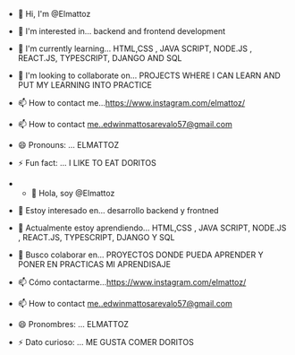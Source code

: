 - 👋 Hi, I'm @Elmattoz
- 👀 I'm interested in... backend and frontend development
- 🌱 I'm currently learning... HTML,CSS , JAVA SCRIPT, NODE.JS , REACT.JS, TYPESCRIPT, DJANGO AND SQL
- 💞️ I'm looking to collaborate on... PROJECTS WHERE I CAN LEARN AND PUT MY LEARNING INTO PRACTICE
- 📫 How to contact me...https://www.instagram.com/elmattoz/
- 📫 How to contact me..edwinmattosarevalo57@gmail.com
- 😄 Pronouns: ... ELMATTOZ
- ⚡ Fun fact: ... I LIKE TO EAT DORITOS

- - 👋 Hola, soy @Elmattoz
- 👀 Estoy interesado en... desarrollo backend y frontned
- 🌱 Actualmente estoy aprendiendo... HTML,CSS , JAVA SCRIPT, NODE.JS , REACT.JS, TYPESCRIPT, DJANGO Y SQL
- 💞️ Busco colaborar en... PROYECTOS DONDE PUEDA APRENDER Y PONER EN PRACTICAS MI APRENDISAJE 
- 📫 Cómo contactarme...https://www.instagram.com/elmattoz/
- 📫 How to contact me..edwinmattosarevalo57@gmail.com
- 😄 Pronombres: ... ELMATTOZ
- ⚡ Dato curioso: ... ME GUSTA COMER DORITOS


<!---
Elmattoz/Elmattoz is a special ✨ repository because its `README.md` (this file) appears in your GitHub profile.
You can click the Preview link to take a look at your changes.
--->
<!---
Elmattoz/Elmattoz is a ✨ special ✨ repository because its `README.md` (this file) appears on your GitHub profile.
You can click the Preview link to take a look at your changes.
--->
